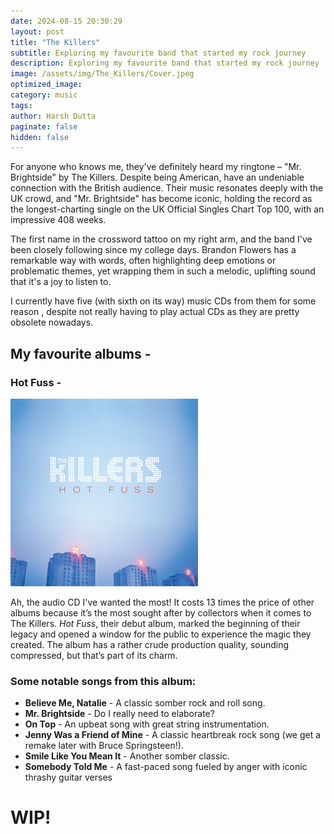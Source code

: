 ```yaml
---
date: 2024-08-15 20:30:29
layout: post
title: "The Killers"
subtitle: Exploring my favourite band that started my rock journey
description: Exploring my favourite band that started my rock journey
image: /assets/img/The_Killers/Cover.jpeg
optimized_image:
category: music
tags:
author: Harsh Dutta
paginate: false
hidden: false
---
```




For anyone who knows me, they've definitely heard my ringtone – "Mr. Brightside" by The Killers. 
Despite being American, have an undeniable connection with the British audience. Their music resonates deeply with the UK crowd, and "Mr. Brightside" has become iconic, holding the record as the longest-charting single on the UK Official Singles Chart Top 100, with an impressive 408 weeks.

The first name in the crossword tattoo on my right arm, and the band I've been closely following since my college days.
Brandon Flowers has a remarkable way with words, often highlighting deep emotions or problematic themes, yet wrapping them in such a melodic, uplifting sound that it's a joy to listen to.

I currently have five (with sixth on its way) music CDs from them for some reason , despite not really having to play actual CDs as they are pretty obsolete nowadays. 

## My favourite albums -
### Hot Fuss - 
![Alt text](/assets/img/The_Killers/hot_Fuss.png)

Ah, the audio CD I've wanted the most! It costs 13 times the price of other albums because it’s the most sought after by collectors when it comes to The Killers. _Hot Fuss_, their debut album, marked the beginning of their legacy and opened a window for the public to experience the magic they created. The album has a rather crude production quality, sounding compressed, but that’s part of its charm.
### Some notable songs from this album:

- **Believe Me, Natalie** - A classic somber rock and roll song.
- **Mr. Brightside** - Do I really need to elaborate?
- **On Top** - An upbeat song with great string instrumentation.
- **Jenny Was a Friend of Mine** - A classic heartbreak rock song (we get a remake later with Bruce Springsteen!).
- **Smile Like You Mean It** - Another somber classic.
- **Somebody Told Me** - A fast-paced song fueled by anger with iconic thrashy guitar verses



# WIP!
